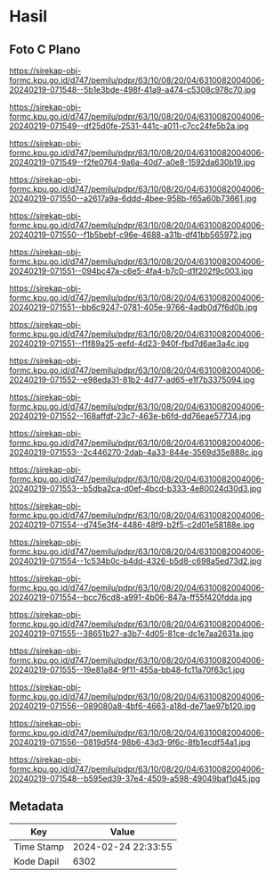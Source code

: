 # Hasil

## Foto C Plano

https://sirekap-obj-formc.kpu.go.id/d747/pemilu/pdpr/63/10/08/20/04/6310082004006-20240219-071548--5b1e3bde-498f-41a9-a474-c5308c978c70.jpg

https://sirekap-obj-formc.kpu.go.id/d747/pemilu/pdpr/63/10/08/20/04/6310082004006-20240219-071549--df25d0fe-2531-441c-a011-c7cc24fe5b2a.jpg

https://sirekap-obj-formc.kpu.go.id/d747/pemilu/pdpr/63/10/08/20/04/6310082004006-20240219-071549--f2fe0764-9a6a-40d7-a0e8-1592da630b19.jpg

https://sirekap-obj-formc.kpu.go.id/d747/pemilu/pdpr/63/10/08/20/04/6310082004006-20240219-071550--a2617a9a-6ddd-4bee-958b-f65a60b73661.jpg

https://sirekap-obj-formc.kpu.go.id/d747/pemilu/pdpr/63/10/08/20/04/6310082004006-20240219-071550--f1b5bebf-c96e-4688-a31b-df41bb565972.jpg

https://sirekap-obj-formc.kpu.go.id/d747/pemilu/pdpr/63/10/08/20/04/6310082004006-20240219-071551--094bc47a-c6e5-4fa4-b7c0-d1f202f9c003.jpg

https://sirekap-obj-formc.kpu.go.id/d747/pemilu/pdpr/63/10/08/20/04/6310082004006-20240219-071551--bb6c9247-0781-405e-9766-4adb0d7f6d0b.jpg

https://sirekap-obj-formc.kpu.go.id/d747/pemilu/pdpr/63/10/08/20/04/6310082004006-20240219-071551--f1f89a25-eefd-4d23-940f-fbd7d6ae3a4c.jpg

https://sirekap-obj-formc.kpu.go.id/d747/pemilu/pdpr/63/10/08/20/04/6310082004006-20240219-071552--e98eda31-81b2-4d77-ad65-e1f7b3375094.jpg

https://sirekap-obj-formc.kpu.go.id/d747/pemilu/pdpr/63/10/08/20/04/6310082004006-20240219-071552--168affdf-23c7-463e-b6fd-dd76eae57734.jpg

https://sirekap-obj-formc.kpu.go.id/d747/pemilu/pdpr/63/10/08/20/04/6310082004006-20240219-071553--2c446270-2dab-4a33-844e-3569d35e888c.jpg

https://sirekap-obj-formc.kpu.go.id/d747/pemilu/pdpr/63/10/08/20/04/6310082004006-20240219-071553--b5dba2ca-d0ef-4bcd-b333-4e80024d30d3.jpg

https://sirekap-obj-formc.kpu.go.id/d747/pemilu/pdpr/63/10/08/20/04/6310082004006-20240219-071554--d745e3f4-4486-48f9-b2f5-c2d01e58188e.jpg

https://sirekap-obj-formc.kpu.go.id/d747/pemilu/pdpr/63/10/08/20/04/6310082004006-20240219-071554--1c534b0c-b4dd-4326-b5d8-c698a5ed73d2.jpg

https://sirekap-obj-formc.kpu.go.id/d747/pemilu/pdpr/63/10/08/20/04/6310082004006-20240219-071554--bcc76cd8-a991-4b06-847a-ff55f420fdda.jpg

https://sirekap-obj-formc.kpu.go.id/d747/pemilu/pdpr/63/10/08/20/04/6310082004006-20240219-071555--38651b27-a3b7-4d05-81ce-dc1e7aa2631a.jpg

https://sirekap-obj-formc.kpu.go.id/d747/pemilu/pdpr/63/10/08/20/04/6310082004006-20240219-071555--19e81a84-9f11-455a-bb48-fc11a70f63c1.jpg

https://sirekap-obj-formc.kpu.go.id/d747/pemilu/pdpr/63/10/08/20/04/6310082004006-20240219-071556--089080a8-4bf6-4663-a18d-de71ae97b120.jpg

https://sirekap-obj-formc.kpu.go.id/d747/pemilu/pdpr/63/10/08/20/04/6310082004006-20240219-071556--0819d5f4-98b6-43d3-9f6c-8fb1ecdf54a1.jpg

https://sirekap-obj-formc.kpu.go.id/d747/pemilu/pdpr/63/10/08/20/04/6310082004006-20240219-071548--b595ed39-37e4-4509-a598-49049baf1d45.jpg


## Metadata

| Key        | Value               |
| ---------- | ------------------- |
| Time Stamp | 2024-02-24 22:33:55 |
| Kode Dapil | 6302                |



